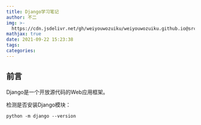 ```yaml
---
title: Django学习笔记
author: 不二
img: >-
  https://cdn.jsdelivr.net/gh/weiyouwozuiku/weiyouwozuiku.github.io@src/source/_posts/PageImg/Django.jpg
mathjax: true
date: 2021-09-22 15:23:38
tags:
categories:
---
```


## 前言

Django是一个开放源代码的Web应用框架。

检测是否安装Django模块：

```shell
python -m django --version
```

